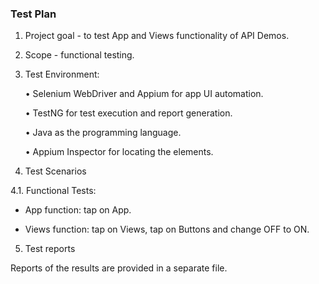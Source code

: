 ### Test Plan

1. Project goal - to test App and Views functionality of API Demos.

2. Scope - functional testing.

3. Test Environment:

   • Selenium WebDriver and Appium for app UI automation.

   • TestNG for test execution and report generation.

   • Java as the programming language.

   • Appium Inspector for locating the elements. 

4. Test Scenarios

4.1. Functional Tests:

- App function: tap on App.

- Views function: tap on Views, tap on Buttons and change OFF to ON.

5. Test reports

Reports of the results are provided in a separate file.
